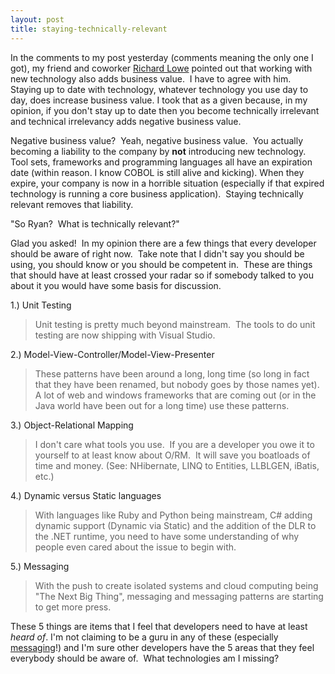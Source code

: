 ```yaml
---
layout: post
title: staying-technically-relevant
---
```

In the comments to my post yesterday (comments meaning the only one I
got), my friend and coworker [Richard
Lowe](http://blogs.geekdojo.net/richard) pointed out that working with
new technology also adds business value.  I have to agree with him. 
Staying up to date with technology, whatever technology you use day to
day, does increase business value. I took that as a given because, in my
opinion, if you don't stay up to date then you become technically
irrelevant and technical irrelevancy adds negative business value.

Negative business value?  Yeah, negative business value.  You actually
becoming a liability to the company by **not** introducing new
technology.  Tool sets, frameworks and programming languages all have an
expiration date (within reason. I know COBOL is still alive and
kicking). When they expire, your company is now in a horrible situation
(especially if that expired technology is running a core business
application).  Staying technically relevant removes that liability.

"So Ryan?  What is technically relevant?"

Glad you asked!  In my opinion there are a few things that every
developer should be aware of right now.  Take note that I didn't say you
should be using, you should know or you should be competent in.  These
are things that should have at least crossed your radar so if somebody
talked to you about it you would have some basis for discussion.

1.) Unit Testing

> Unit testing is pretty much beyond mainstream.  The tools to do unit
> testing are now shipping with Visual Studio. 

2.) Model-View-Controller/Model-View-Presenter

> These patterns have been around a long, long time (so long in fact
> that they have been renamed, but nobody goes by those names yet). A
> lot of web and windows frameworks that are coming out (or in the Java
> world have been out for a long time) use these patterns.

3.) Object-Relational Mapping

> I don't care what tools you use.  If you are a developer you owe it to
> yourself to at least know about O/RM.  It will save you boatloads of
> time and money. (See: NHibernate, LINQ to Entities, LLBLGEN, iBatis,
> etc.)

4.) Dynamic versus Static languages

> With languages like Ruby and Python being mainstream, C\# adding
> dynamic support (Dynamic via Static) and the addition of the DLR to
> the .NET runtime, you need to have some understanding of why people
> even cared about the issue to begin with.

5.) Messaging

> With the push to create isolated systems and cloud computing being
> "The Next Big Thing", messaging and messaging patterns are starting to
> get more press.

These 5 things are items that I feel that developers need to have at
least *heard of*. I'm not claiming to be a guru in any of these
(especially
[messaging](http://ryanrinaldi.com/blog/lisle-to-union/lisle-to-union-messaging/)!)
and I'm sure other developers have the 5 areas that they feel everybody
should be aware of.  What technologies am I missing?
